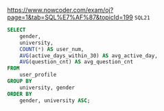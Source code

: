 https://www.nowcoder.com/exam/oj?page=1&tab=SQL%E7%AF%87&topicId=199
`SQL21`

```SQL
SELECT
    gender,
    university,
    COUNT(*) AS user_num,
    AVG(active_days_within_30) AS avg_active_day,
    AVG(question_cnt) AS avg_question_cnt
FROM
    user_profile
GROUP BY
    university, gender
ORDER BY
    gender, university ASC;
```
